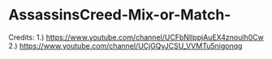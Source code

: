 # AssassinsCreed-Mix-or-Match-

Credits: 1.) https://www.youtube.com/channel/UCFbNIlppjAuEX4znoulh0Cw
           2.) https://www.youtube.com/channel/UCjGQyJCSU_VVMTu5nigonqg  

